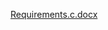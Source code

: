 [Requirements.c.docx](https://github.com/BhavanaChelpur/stepin_Employee-Management-System/files/7130918/Requirements.c.docx)

